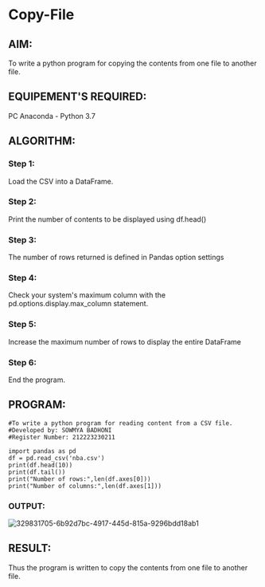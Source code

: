 # Copy-File
## AIM:
To write a python program for copying the contents from one file to another file.
## EQUIPEMENT'S REQUIRED: 
PC
Anaconda - Python 3.7
## ALGORITHM: 
### Step 1:
Load the CSV into a DataFrame.
### Step 2: 
Print the number of contents to be displayed using df.head() 
### Step 3: 
The number of rows returned is defined in Pandas option settings
### Step 4:  
Check your system's maximum column with the pd.options.display.max_column statement.
### Step 5: 
Increase the maximum number of rows to display the entire DataFrame
### Step 6: 
End the program.
## PROGRAM:
```
#To write a python program for reading content from a CSV file.
#Developed by: SOWMYA BADHONI
#Register Number: 212223230211

import pandas as pd
df = pd.read_csv('nba.csv')
print(df.head(10))
print(df.tail())
print("Number of rows:",len(df.axes[0]))
print("Number of columns:",len(df.axes[1]))

```
### OUTPUT:
![329831705-6b92d7bc-4917-445d-815a-9296bdd18ab1](https://github.com/sowmya-badoni/Copy-File/assets/152136324/d74240c9-016e-4e9f-a52a-51fb364c6816)



## RESULT:
Thus the program is written to copy the contents from one file to another file.

